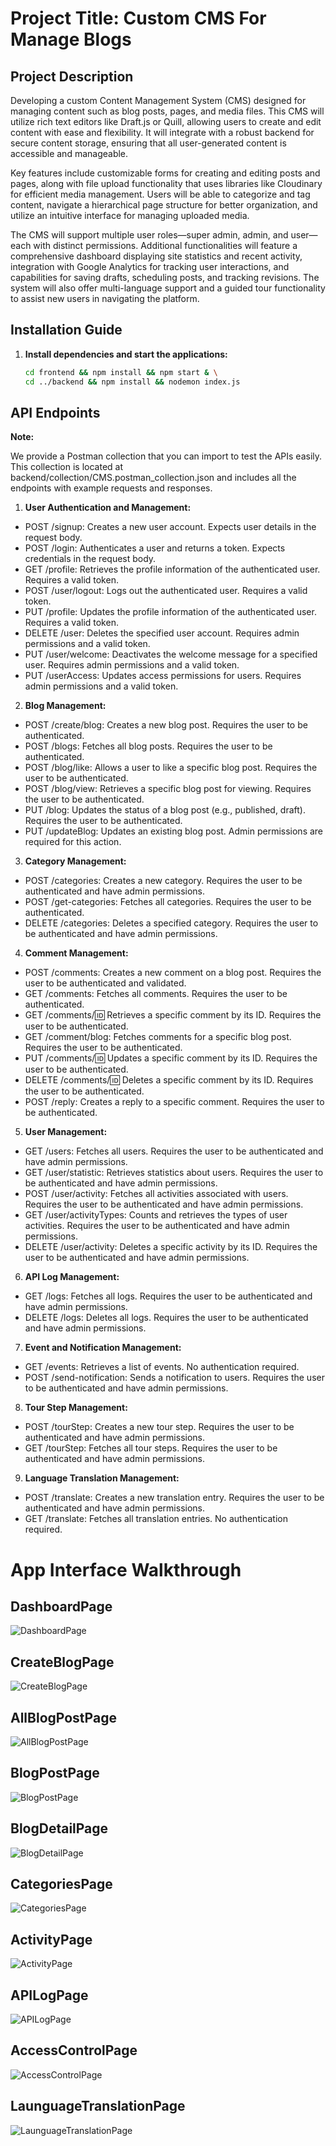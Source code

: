 # Project Title: Custom CMS For Manage Blogs

## Project Description

Developing a custom Content Management System (CMS) designed for managing content such as blog posts, pages, and media files. This CMS will utilize rich text editors like Draft.js or Quill, allowing users to create and edit content with ease and flexibility. It will integrate with a robust backend for secure content storage, ensuring that all user-generated content is accessible and manageable.

Key features include customizable forms for creating and editing posts and pages, along with file upload functionality that uses libraries like Cloudinary for efficient media management. Users will be able to categorize and tag content, navigate a hierarchical page structure for better organization, and utilize an intuitive interface for managing uploaded media. 

The CMS will support multiple user roles—super admin, admin, and user—each with distinct permissions. Additional functionalities will feature a comprehensive dashboard displaying site statistics and recent activity, integration with Google Analytics for tracking user interactions, and capabilities for saving drafts, scheduling posts, and tracking revisions. The system will also offer multi-language support and a guided tour functionality to assist new users in navigating the platform.

## Installation Guide

1. **Install dependencies and start the applications:**

   ```bash
   cd frontend && npm install && npm start & \
   cd ../backend && npm install && nodemon index.js

## API Endpoints

**Note:** 

We provide a Postman collection that you can import to test the APIs easily. This collection is located at backend/collection/CMS.postman_collection.json and includes all the endpoints with example requests and responses.

1. **User Authentication and Management:**

- POST /signup: Creates a new user account. Expects user details in the request body.
- POST /login: Authenticates a user and returns a token. Expects credentials in the request body.
- GET /profile: Retrieves the profile information of the authenticated user. Requires a valid token.
- POST /user/logout: Logs out the authenticated user. Requires a valid token.
- PUT /profile: Updates the profile information of the authenticated user. Requires a valid token.
- DELETE /user: Deletes the specified user account. Requires admin permissions and a valid token.
- PUT /user/welcome: Deactivates the welcome message for a specified user. Requires admin permissions and a valid token.
- PUT /userAccess: Updates access permissions for users. Requires admin permissions and a valid token.

2. **Blog Management:**

- POST /create/blog: Creates a new blog post. Requires the user to be authenticated.
- POST /blogs: Fetches all blog posts. Requires the user to be authenticated.
- POST /blog/like: Allows a user to like a specific blog post. Requires the user to be authenticated.
- POST /blog/view: Retrieves a specific blog post for viewing. Requires the user to be authenticated.
- PUT /blog: Updates the status of a blog post (e.g., published, draft). Requires the user to be authenticated.
- PUT /updateBlog: Updates an existing blog post. Admin permissions are required for this action.

3. **Category Management:**

- POST /categories: Creates a new category. Requires the user to be authenticated and have admin permissions.
- POST /get-categories: Fetches all categories. Requires the user to be authenticated.
- DELETE /categories: Deletes a specified category. Requires the user to be authenticated and have admin permissions.

4. **Comment Management:**

- POST /comments: Creates a new comment on a blog post. Requires the user to be authenticated and validated.
- GET /comments: Fetches all comments. Requires the user to be authenticated.
- GET /comments/:id: Retrieves a specific comment by its ID. Requires the user to be authenticated.
- GET /comment/blog: Fetches comments for a specific blog post. Requires the user to be authenticated.
- PUT /comments/:id: Updates a specific comment by its ID. Requires the user to be authenticated.
- DELETE /comments/:id: Deletes a specific comment by its ID. Requires the user to be authenticated.
- POST /reply: Creates a reply to a specific comment. Requires the user to be authenticated.

5. **User Management:**

- GET /users: Fetches all users. Requires the user to be authenticated and have admin permissions.
- GET /user/statistic: Retrieves statistics about users. Requires the user to be authenticated and have admin permissions.
- POST /user/activity: Fetches all activities associated with users. Requires the user to be authenticated and have admin permissions.
- GET /user/activityTypes: Counts and retrieves the types of user activities. Requires the user to be authenticated and have admin permissions.
- DELETE /user/activity: Deletes a specific activity by its ID. Requires the user to be authenticated and have admin permissions.

6. **API Log Management:**

- GET /logs: Fetches all logs. Requires the user to be authenticated and have admin permissions.
- DELETE /logs: Deletes all logs. Requires the user to be authenticated and have admin permissions.

7. **Event and Notification Management:**

- GET /events: Retrieves a list of events. No authentication required.
- POST /send-notification: Sends a notification to users. Requires the user to be authenticated and have admin permissions.

8. **Tour Step Management:**

- POST /tourStep: Creates a new tour step. Requires the user to be authenticated and have admin permissions.
- GET /tourStep: Fetches all tour steps. Requires the user to be authenticated and have admin permissions.

9. **Language Translation Management:**

- POST /translate: Creates a new translation entry. Requires the user to be authenticated and have admin permissions.
- GET /translate: Fetches all translation entries. No authentication required.


# App Interface Walkthrough

## DashboardPage
![DashboardPage](https://res.cloudinary.com/dx12uvyye/image/upload/v1730805421/gmb5evrxhk0xemvqld1e.png)

## CreateBlogPage
![CreateBlogPage](https://res.cloudinary.com/dx12uvyye/image/upload/v1730805501/jgyywfqgyybcgwaxdz2y.png)

## AllBlogPostPage
![AllBlogPostPage](https://res.cloudinary.com/dx12uvyye/image/upload/v1730805442/mtuvnvsra7mp1qmhqjpc.png)

## BlogPostPage
![BlogPostPage](https://res.cloudinary.com/dx12uvyye/image/upload/v1730805529/gixr9vufcwnqubov7gqc.png)

## BlogDetailPage
![BlogDetailPage](https://res.cloudinary.com/dx12uvyye/image/upload/v1730805685/jxj6vduq4ufku5eljguc.png)

## CategoriesPage
![CategoriesPage](https://res.cloudinary.com/dx12uvyye/image/upload/v1730805635/j1oncoyofhysmelojfa0.png)

## ActivityPage
![ActivityPage](https://res.cloudinary.com/dx12uvyye/image/upload/v1730805555/evbyuywqobb9ltnf32ah.png)

## APILogPage
![APILogPage](https://res.cloudinary.com/dx12uvyye/image/upload/v1730805584/q5yo2cbteiyyzp8jtqvb.png)

## AccessControlPage
![AccessControlPage](https://res.cloudinary.com/dx12uvyye/image/upload/v1730805476/mmxtp38adtqsy7fugtfi.png)

## LaunguageTranslationPage
![LaunguageTranslationPage](https://res.cloudinary.com/dx12uvyye/image/upload/v1730805660/z8pppcotflzhogdby5hz.png)
